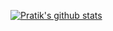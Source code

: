 [![Pratik's github stats](https://github-readme-stats.vercel.app/api?username=pratikdaigavane&count_private=true&show_icons=true&theme=radical)](https://pratikdaigavane.me)
